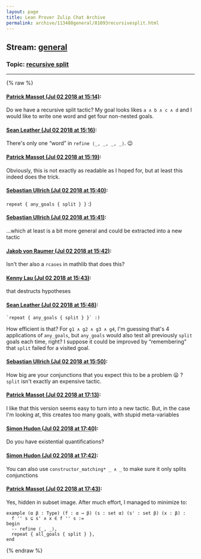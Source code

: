 ```yaml
---
layout: page
title: Lean Prover Zulip Chat Archive 
permalink: archive/113488general/81093recursivesplit.html
---
```


## Stream: [general](index.html)
### Topic: [recursive split](81093recursivesplit.html)

---


{% raw %}
#### [ Patrick Massot (Jul 02 2018 at 15:14)](https://leanprover.zulipchat.com/#narrow/stream/113488-general/topic/recursive%20split/near/128962808):
Do we have a recursive split tactic? My goal looks likes `a ∧ b ∧ c ∧ d` and I would like to write one word and get four non-nested goals.

#### [ Sean Leather (Jul 02 2018 at 15:16)](https://leanprover.zulipchat.com/#narrow/stream/113488-general/topic/recursive%20split/near/128962925):
There's only one “word” in `refine ⟨_, _, _, _⟩`. :wink:

#### [ Patrick Massot (Jul 02 2018 at 15:19)](https://leanprover.zulipchat.com/#narrow/stream/113488-general/topic/recursive%20split/near/128963057):
Obviously, this is not exactly as readable as I hoped for, but at least this indeed does the trick.

#### [ Sebastian Ullrich (Jul 02 2018 at 15:40)](https://leanprover.zulipchat.com/#narrow/stream/113488-general/topic/recursive%20split/near/128964010):
`repeat { any_goals { split } }` :)

#### [ Sebastian Ullrich (Jul 02 2018 at 15:41)](https://leanprover.zulipchat.com/#narrow/stream/113488-general/topic/recursive%20split/near/128964047):
...which at least is a bit more general and could be extracted into a new tactic

#### [ Jakob von Raumer (Jul 02 2018 at 15:42)](https://leanprover.zulipchat.com/#narrow/stream/113488-general/topic/recursive%20split/near/128964146):
Isn't ther also a `rcases` in mathlib that does this?

#### [ Kenny Lau (Jul 02 2018 at 15:43)](https://leanprover.zulipchat.com/#narrow/stream/113488-general/topic/recursive%20split/near/128964164):
that destructs hypotheses

#### [ Sean Leather (Jul 02 2018 at 15:48)](https://leanprover.zulipchat.com/#narrow/stream/113488-general/topic/recursive%20split/near/128964437):
```quote
`repeat { any_goals { split } }` :)
```
How efficient is that? For `g1 ∧ g2 ∧ g3 ∧ g4`, I'm guessing that's 4 applications of `any_goals`, but `any_goals` would also test all previously `split` goals each time, right? I suppose it could be improved by “remembering” that `split` failed for a visited goal.

#### [ Sebastian Ullrich (Jul 02 2018 at 15:50)](https://leanprover.zulipchat.com/#narrow/stream/113488-general/topic/recursive%20split/near/128964553):
How big are your conjunctions that you expect this to be a problem :frowning: ? `split` isn't exactly an expensive tactic.

#### [ Patrick Massot (Jul 02 2018 at 17:13)](https://leanprover.zulipchat.com/#narrow/stream/113488-general/topic/recursive%20split/near/128969257):
I like that this version seems easy to turn into a new tactic. But, in the case I'm looking at, this creates too many goals, with stupid meta-variables

#### [ Simon Hudon (Jul 02 2018 at 17:40)](https://leanprover.zulipchat.com/#narrow/stream/113488-general/topic/recursive%20split/near/128970861):
Do you have existential quantifications?

#### [ Simon Hudon (Jul 02 2018 at 17:42)](https://leanprover.zulipchat.com/#narrow/stream/113488-general/topic/recursive%20split/near/128971009):
You can also use `constructor_matching* _ ∧ _` to make sure it only splits conjunctions

#### [ Patrick Massot (Jul 02 2018 at 17:43)](https://leanprover.zulipchat.com/#narrow/stream/113488-general/topic/recursive%20split/near/128971022):
Yes, hidden in subset image. After much effort, I managed to minimize to:
```lean
example (α β : Type) (f : α → β) (s : set α) (s' : set β) (x : β) :  
  f '' s ⊆ s' ∧ x ∈ f '' s :=
begin
  -- refine ⟨_, _⟩,
  repeat { all_goals { split } },
end 
```


{% endraw %}
